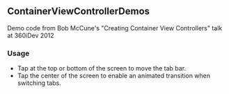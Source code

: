 ## ContainerViewControllerDemos

Demo code from Bob McCune's "Creating Container View Controllers" talk at 360iDev 2012

### Usage
- Tap at the top or bottom of the screen to move the tab bar.
- Tap the center of the screen to enable an animated transition when switching tabs.